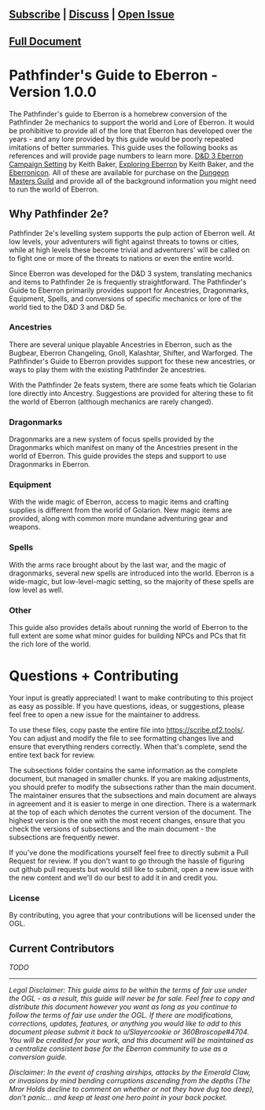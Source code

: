[Subscribe](https://github.com/TNychka/Pathfinder2eConversion/subscription) | [Discuss](https://github.com/TNychka/Pathfinder2eConversion/discussions) | [Open Issue](https://github.com/TNychka/Pathfinder2eConversion/issues)  
-
[Full Document](https://scribe.pf2.tools/v/2qF7WjsY-pathfinders-guide-to-eberron)
-
# Pathfinder's Guide to Eberron  - Version 1.0.0

The Pathfinder's guide to Eberron is a homebrew conversion of the Pathfinder 2e mechanics to support the world and Lore of Eberron. It would be prohibitive to provide all of the lore that Eberron has developed over the years - and any lore provided by this guide would be poorly repeated imitations of better summaries. This guide uses the following books as references and will provide page numbers to learn more. [D&D 3 Eberron Campaign Setting](https://www.dmsguild.com/product/28474/Eberron-Campaign-Setting-3e) by Keith Baker, [Exploring Eberron](https://www.dmsguild.com/product/315887/Exploring-Eberron) by Keith Baker, and the [Eberronicon](https://www.dmsguild.com/product/297249/Eberronicon-A-Pocket-Guide-to-the-World). All of these are available for purchase on the [Dungeon Masters Guild](https://www.dmsguild.com/) and provide all of the background information you might need to run the world of Eberron.

## Why Pathfinder 2e?
Pathfinder 2e's levelling system supports the pulp action of Eberron well. At low levels, your adventurers will fight against threats to towns or cities, while at high levels these become trivial and adventurers' will be called on to fight one or more of the threats to nations or even the entire world.

Since Eberron was developed for the D&D 3 system, translating mechanics and items to Pathfinder 2e is frequently straightforward. The Pathfinder's Guide to Eberron primarily provides support for Ancestries, Dragonmarks, Equipment, Spells, and conversions of specific mechanics or lore of the world tied to the D&D 3 and D&D 5e. 

### Ancestries
There are several unique playable Ancestries in Eberron, such as the Bugbear, Eberron Changeling, Gnoll, Kalashtar, Shifter, and Warforged. The Pathfinder's Guide to Eberron provides support for these new ancestries, or ways to play them with the existing Pathfinder 2e ancestries.

With the Pathfinder 2e feats system, there are some feats which tie Golarian lore directly into Ancestry. Suggestions are provided for altering these to fit the world of Eberron (although mechanics are rarely changed). 

### Dragonmarks
Dragonmarks are a new system of focus spells provided by the Dragonmarks which manifest on many of the Ancestries present in the world of Eberron. This guide provides the steps and support to use Dragonmarks in Eberron.

### Equipment
With the wide magic of Eberron, access to magic items and crafting supplies is different from the world of Golarion. New magic items are provided, along with common more mundane adventuring gear and weapons.

### Spells
With the arms race brought about by the last war, and the magic of dragonmarks, several new spells are introduced into the world. Eberron is a wide-magic, but low-level-magic setting, so the majority of these spells are low level as well.

### Other
This guide also provides details about running the world of Eberron to the full extent  are some what minor guides for building NPCs and PCs that fit the rich lore of the world.

# Questions + Contributing
Your input is greatly appreciated! I want to make contributing to this project as easy as possible. If you have questions, ideas, or suggestions, please feel free to open a new issue for the maintainer to address.

To use these files, copy paste the entire file into https://scribe.pf2.tools/. You can adjust and modify the file to see formatting changes live and ensure that everything renders correctly. When that's complete, send the entire text back for review. 

The subsections folder contains the same information as the complete document, but managed in smaller chunks. If you are making adjustments, you should prefer to modify the subsections rather than the main document. The maintainer ensures that the subsections and main document are always in agreement and it is easier to merge in one direction. There is a watermark at the top of each which denotes the current version of the document. The highest version is the one with the most recent changes, ensure that you check the versions of subsections and the main document - the subsections are frequently newer.

If you've done the modifications yourself feel free to directly submit a Pull Request for review. If you don't want to go through the hassle of figuring out github pull requests but would still like to submit, open a new issue with the new content and we'll do our best to add it in and credit you.


### License
By contributing, you agree that your contributions will be licensed under the OGL.

## Current Contributors
*TODO*

---

*Legal Disclaimer: This guide aims to be within the terms of fair use under the OGL - as a result, this guide will never be for sale. Feel free to copy and distribute this document however you want as long as you continue to follow the terms of fair use under the OGL. If there are modifications, corrections, updates, features, or anything you would like to add to this document please submit it back to u/Slayercookie or 360Broscope#4704. You will be credited for your work, and this document will be maintained as a centralize consistent base for the Eberron community to use as a conversion guide.*

*Disclaimer: In the event of crashing airships, attacks by the Emerald Claw, or invasions by mind bending corruptions ascending from the depths (The Mror Holds decline to comment on whether or not they have dug too deep), don't panic... and keep at least one hero point in your back pocket.*

